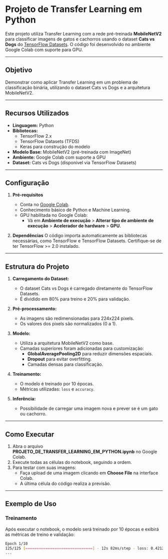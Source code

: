# Projeto de Transfer Learning em Python

Este projeto utiliza Transfer Learning com a rede pré-treinada **MobileNetV2** para classificar imagens de gatos e cachorros usando o dataset **Cats vs Dogs** do [TensorFlow Datasets](https://www.tensorflow.org/datasets/catalog/cats_vs_dogs). O código foi desenvolvido no ambiente Google Colab com suporte para GPU.

---

## **Objetivo**

Demonstrar como aplicar Transfer Learning em um problema de classificação binária, utilizando o dataset Cats vs Dogs e a arquitetura MobileNetV2.

---

## **Recursos Utilizados**

- **Linguagem:** Python
- **Bibliotecas:**
  - TensorFlow 2.x
  - TensorFlow Datasets (TFDS)
  - Keras para construção do modelo
- **Modelo Base:** MobileNetV2 (pré-treinada com ImageNet)
- **Ambiente:** Google Colab com suporte a GPU
- **Dataset:** Cats vs Dogs (disponível via TensorFlow Datasets)

---

## **Configuração**

1. **Pré-requisitos**
   - Conta no [Google Colab](https://colab.research.google.com/).
   - Conhecimento básico de Python e Machine Learning.
   - GPU habilitada no Google Colab:
     - Vá em **Ambiente de execução** > **Alterar tipo de ambiente de execução** > **Acelerador de hardware** > **GPU**.

2. **Dependências**
   O código importa automaticamente as bibliotecas necessárias, como TensorFlow e TensorFlow Datasets. Certifique-se de ter TensorFlow >= 2.0 instalado.

---

## **Estrutura do Projeto**

1. **Carregamento do Dataset:**
   - O dataset Cats vs Dogs é carregado diretamente do TensorFlow Datasets.
   - É dividido em 80% para treino e 20% para validação.

2. **Pré-processamento:**
   - As imagens são redimensionadas para 224x224 pixels.
   - Os valores dos pixels são normalizados (0 a 1).

3. **Modelo:**
   - Utiliza a arquitetura MobileNetV2 como base.
   - Camadas superiores foram adicionadas para customização:
     - **GlobalAveragePooling2D** para reduzir dimensões espaciais.
     - **Dropout** para evitar overfitting.
     - Camadas densas para classificação.

4. **Treinamento:**
   - O modelo é treinado por 10 épocas.
   - Métricas utilizadas: `loss` e `accuracy`.

5. **Inferência:**
   - Possibilidade de carregar uma imagem nova e prever se é um gato ou cachorro.

---

## **Como Executar**

1. Abra o arquivo **PROJETO_DE_TRANSFER_LEARNING_EM_PYTHON.ipynb** no Google Colab.
2. Execute todas as células do notebook, seguindo a ordem.
3. Para testar com suas imagens:
   - Faça upload de uma imagem clicando em **Choose File** na interface Colab.
   - A última célula do código realiza a previsão.

---

## **Exemplo de Uso**

### **Treinamento**
Após executar o notebook, o modelo será treinado por 10 épocas e exibirá as métricas de treino e validação:

```bash
Epoch 1/10
125/125 [==============================] - 12s 82ms/step - loss: 0.4212 - accuracy: 0.8050 - val_loss: 0.2891 - val_accuracy: 0.8746
...
